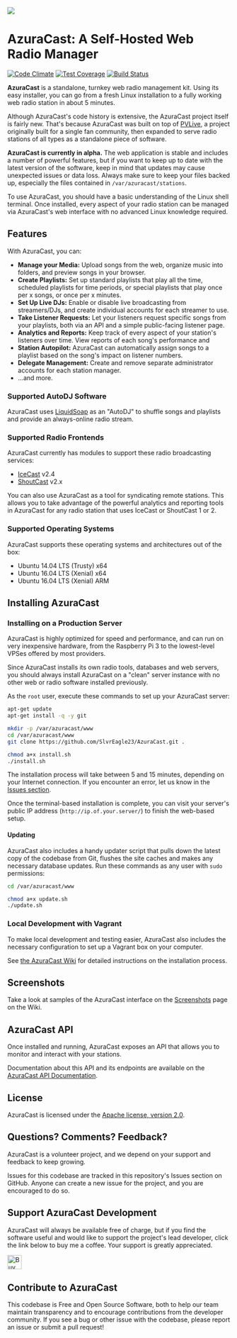 ![](https://github.com/SlvrEagle23/AzuraCast/raw/master/resources/azuracast.png)

# AzuraCast: A Self-Hosted Web Radio Manager

[![Code Climate](https://codeclimate.com/github/SlvrEagle23/AzuraCast/badges/gpa.svg)](https://codeclimate.com/github/SlvrEagle23/AzuraCast)
[![Test Coverage](https://codeclimate.com/github/SlvrEagle23/AzuraCast/badges/coverage.svg)](https://codeclimate.com/github/SlvrEagle23/AzuraCast/coverage)
[![Build Status](https://travis-ci.org/SlvrEagle23/AzuraCast.svg?branch=master)](https://travis-ci.org/SlvrEagle23/AzuraCast)

**AzuraCast** is a standalone, turnkey web radio management kit. Using its easy installer, you can go from a fresh Linux installation to a fully working web radio station in about 5 minutes. 

Although AzuraCast's code history is extensive, the AzuraCast project itself is fairly new. That's because AzuraCast was built on top of [PVLive](https://github.com/SlvrEagle23/Ponyville-Live), a project originally built for a single fan community, then expanded to serve radio stations of all types as a standalone piece of software.

**AzuraCast is currently in alpha.** The web application is stable and includes a number of powerful features, but if you want to keep up to date with the latest version of the software, keep in mind that updates may cause unexpected issues or data loss. Always make sure to keep your files backed up, especially the files contained in `/var/azuracast/stations`.

To use AzuraCast, you should have a basic understanding of the Linux shell terminal. Once installed, every aspect of your radio station can be managed via AzuraCast's web interface with no advanced Linux knowledge required.

## Features

With AzuraCast, you can:

* **Manage your Media:** Upload songs from the web, organize music into folders, and preview songs in your browser.
* **Create Playlists:** Set up standard playlists that play all the time, scheduled playlists for time periods, or special playlists that play once per x songs, or once per x minutes.
* **Set Up Live DJs:** Enable or disable live broadcasting from streamers/DJs, and create individual accounts for each streamer to use.
* **Take Listener Requests:** Let your listeners request specific songs from your playlists, both via an API and a simple public-facing listener page.
* **Analytics and Reports:** Keep track of every aspect of your station's listeners over time. View reports of each song's performance and
* **Station Autopilot:** AzuraCast can automatically assign songs to a playlist based on the song's impact on listener numbers. 
* **Delegate Management:** Create and remove separate administrator accounts for each station manager.
* ...and more.

### Supported AutoDJ Software

AzuraCast uses [LiquidSoap](http://liquidsoap.fm/) as an "AutoDJ" to shuffle songs and playlists and provide an always-online radio stream.
 
### Supported Radio Frontends

AzuraCast currently has modules to support these radio broadcasting services:
* [IceCast](http://icecast.org/) v2.4
* [ShoutCast](http://wiki.shoutcast.com/wiki/SHOUTcast_Broadcaster) v2.x

You can also use AzuraCast as a tool for syndicating remote stations. This allows you to take advantage of the powerful analytics and reporting tools in AzuraCast for any radio station that uses IceCast or ShoutCast 1 or 2.

### Supported Operating Systems

AzuraCast supports these operating systems and architectures out of the box:
* Ubuntu 14.04 LTS (Trusty) x64
* Ubuntu 16.04 LTS (Xenial) x64
* Ubuntu 16.04 LTS (Xenial) ARM

## Installing AzuraCast

### Installing on a Production Server

AzuraCast is highly optimized for speed and performance, and can run on very inexpensive hardware, from the Raspberry Pi 3 to the lowest-level VPSes offered by most providers.

Since AzuraCast installs its own radio tools, databases and web servers, you should always install AzuraCast on a "clean" server instance with no other web or radio software installed previously.

As the `root` user, execute these commands to set up your AzuraCast server:

```bash
apt-get update
apt-get install -q -y git

mkdir -p /var/azuracast/www
cd /var/azuracast/www
git clone https://github.com/SlvrEagle23/AzuraCast.git .

chmod a+x install.sh
./install.sh
```

The installation process will take between 5 and 15 minutes, depending on your Internet connection. If you encounter an error, let us know in the [Issues section](https://github.com/SlvrEagle23/AzuraCast/issues).

Once the terminal-based installation is complete, you can visit your server's public IP address (`http://ip.of.your.server/`) to finish the web-based setup.

#### Updating

AzuraCast also includes a handy updater script that pulls down the latest copy of the codebase from Git, flushes the site caches and makes any necessary database updates. Run these commands as any user with `sudo` permissions:

```bash
cd /var/azuracast/www

chmod a+x update.sh
./update.sh
```

### Local Development with Vagrant

To make local development and testing easier, AzuraCast also includes the necessary configuration to set up a Vagrant box on your computer.

See [the AzuraCast Wiki](https://github.com/SlvrEagle23/AzuraCast/wiki/Developing-Locally) for detailed instructions on the installation process.

## Screenshots

Take a look at samples of the AzuraCast interface on the [Screenshots](https://github.com/SlvrEagle23/AzuraCast/wiki/Screenshots) page on the Wiki.

## AzuraCast API

Once installed and running, AzuraCast exposes an API that allows you to monitor and interact with your stations.

Documentation about this API and its endpoints are available on the [AzuraCast API Documentation](http://azuracast.com/api/).

## License

AzuraCast is licensed under the [Apache license, version 2.0](https://github.com/SlvrEagle23/AzuraCast/blob/master/License.txt).

## Questions? Comments? Feedback?

AzuraCast is a volunteer project, and we depend on your support and feedback to keep growing.

Issues for this codebase are tracked in this repository's Issues section on GitHub. Anyone can create a new issue for the project, and you are encouraged to do so.

## Support AzuraCast Development

AzuraCast will always be available free of charge, but if you find the software useful and would like to support the project's lead developer, click the link below to buy me a coffee. Your support is greatly appreciated.

<a href='https://ko-fi.com/A736ATQ' target='_blank'><img height='32' style='border:0px;height:32px;' src='https://az743702.vo.msecnd.net/cdn/kofi1.png?v=b' border='0' alt='Buy Me a Coffee at ko-fi.com' /></a> 

## Contribute to AzuraCast

This codebase is Free and Open Source Software, both to help our team maintain transparency and to encourage contributions from the developer community. If you see a bug or other issue with the codebase, please report an issue or submit a pull request!
